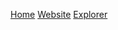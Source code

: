 [Home](https://wiki.veruscoin.io)
[Website](https://veruscoin.io)
[Explorer](https://explorer.veruscoin.io)
